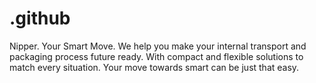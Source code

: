 # .github
Nipper. Your
Smart Move.
We help you make your internal transport and packaging process future ready. With compact and flexible solutions to match every situation. Your move towards smart can be just that easy.
